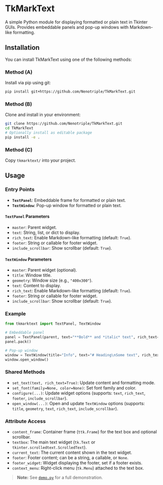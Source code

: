 # TkMarkText

A simple Python module for displaying formatted or plain text in Tkinter GUIs.
Provides embeddable panels and pop-up windows with Markdown-like formatting.

## Installation

You can install TkMarkText using one of the following methods:

### Method (A)

Install via pip using git:

```sh
pip install git+https://github.com/Nenotriple/TkMarkText.git
```

### Method (B)

Clone and install in your environment:

```sh
git clone https://github.com/Nenotriple/TkMarkText.git
cd TkMarkText
# Optionally install as editable package
pip install -e .
```

### Method (C)

Copy `tkmarktext/` into your project.

## Usage

### Entry Points

- **`TextPanel`**: Embeddable frame for formatted or plain text.
- **`TextWindow`**: Pop-up window for formatted or plain text.

#### `TextPanel` Parameters

- `master`: Parent widget.
- `text`: String, list, or dict to display.
- `rich_text`: Enable Markdown-like formatting (default: `True`).
- `footer`: String or callable for footer widget.
- `include_scrollbar`: Show scrollbar (default: `True`).

#### `TextWindow` Parameters

- `master`: Parent widget (optional).
- `title`: Window title.
- `geometry`: Window size (e.g., `"400x300"`).
- `text`: Content to display.
- `rich_text`: Enable Markdown-like formatting (default: `True`).
- `footer`: String or callable for footer widget.
- `include_scrollbar`: Show scrollbar (default: `True`).

### Example

```python
from tkmarktext import TextPanel, TextWindow

# Embeddable panel
panel = TextPanel(parent, text="**Bold** and *italic* text", rich_text=True)
panel.pack()

# Pop-up window
window = TextWindow(title="Info", text="# Heading\nSome text", rich_text=True)
window.open_window()
```

### Shared Methods

- `set_text(text, rich_text=True)`: Update content and formatting mode.
- `set_font(family=None, color=None)`: Set font family and color.
- `configure(...)`: Update widget options (supports: `text`, `rich_text`, `footer`, `include_scrollbar`).
- `open_window(...)`: Open and update `TextWindow` options (supports: `title`, `geometry`, `text`, `rich_text`, `include_scrollbar`).

### Attribute Access

- `content_frame`: Container frame (`ttk.Frame`) for the text box and optional scrollbar.
- `textbox`: The main text widget (`tk.Text` or `tkinter.scrolledtext.ScrolledText`).
- `current_text`: The current content shown in the text widget.
- `footer`: Footer content; can be a string, a callable, or `None`.
- `footer_widget`: Widget displaying the footer, set if a footer exists.
- `context_menu`: Right-click menu (`tk.Menu`) attached to the text box.

> **Note:** See [`demo.py`](demo.py) for a full demonstration.
